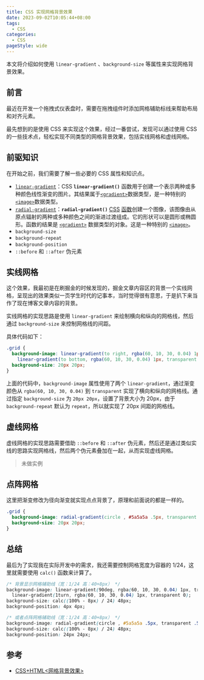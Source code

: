 ```yaml
---
title: CSS 实现网格背景效果
date: 2023-09-02T10:05:44+08:00
tags:
  - CSS
categories:
  - CSS
pageStyle: wide
---
```


本文将介绍如何使用 `linear-gradient` 、`background-size` 等属性来实现网格背景效果。

## 前言

最近在开发一个拖拽式仪表盘时，需要在拖拽组件时添加网格辅助标线来帮助布局和对齐元素。

最先想到的是使用 CSS 来实现这个效果，经过一番尝试，发现可以通过使用 CSS 的一些技术点，轻松实现不同类型的网格背景效果，包括实线网格和虚线网格。

## 前驱知识

在开始之前，我们需要了解一些必要的 CSS 属性和知识点。

- [`linear-gradient`](https://developer.mozilla.org/zh-CN/docs/Web/CSS/gradient/linear-gradient)：CSS **`linear-gradient()`** 函数用于创建一个表示两种或多种颜色线性渐变的图片。其结果属于[`<gradient>`](https://developer.mozilla.org/zh-CN/docs/Web/CSS/gradient)数据类型，是一种特别的[`<image>`](https://developer.mozilla.org/zh-CN/docs/Web/CSS/image)数据类型。
- [`radial-gradient`](https://developer.mozilla.org/zh-CN/docs/Web/CSS/gradient/radial-gradient)：**`radial-gradient()`** [CSS](https://developer.mozilla.org/zh-CN/docs/Web/CSS) [函数](https://developer.mozilla.org/zh-CN/docs/Web/CSS/CSS_Functions)创建一个图像，该图像由从原点辐射的两种或多种颜色之间的渐进过渡组成。它的形状可以是圆形或椭圆形。函数的结果是 [`<gradient>`](https://developer.mozilla.org/zh-CN/docs/Web/CSS/gradient) 数据类型的对象。这是一种特别的 [`<image>`](https://developer.mozilla.org/zh-CN/docs/Web/CSS/image)。
- `background-size`
- `background-repeat`
- `background-position`
- `::before` 和 `::after` 伪元素

## 实线网格

这个效果，我最初是在刷掘金的时候发现的，掘金文章内容区的背景一个实线网格，呈现出的效果类似一页学生时代的记事本，当时觉得很有意思，于是扒下来当作了现在博客文章内容的背景。

实线网格的实现思路是使用 `linear-gradient` 来绘制横向和纵向的网格线，然后通过 `background-size` 来控制网格线的间距。

具体代码如下：

```css
.grid {
  background-image: linear-gradient(to right, rgba(60, 10, 30, 0.04) 1px, transparent 0),
    linear-gradient(to bottom, rgba(60, 10, 30, 0.04) 1px, transparent 0);
  background-size: 20px 20px;
}
```

上面的代码中，`background-image` 属性使用了两个 `linear-gradient`，通过渐变颜色从 `rgba(60, 10, 30, 0.04)` 到 `transparent` 实现了横向和纵向的网格线。通过指定 `background-size` 为 `20px 20px`，设置了背景大小为 20px，由于 `background-repeat` 默认为 `repeat`，所以就实现了 20px 间距的网格线。

## 虚线网格

虚线网格的实现思路需要借助 `::before` 和 `::after` 伪元素，然后还是通过类似实线的思路实现网格线，然后两个伪元素叠加在一起，从而实现虚线网格。

> 未做实例

## 点阵网格

这里把渐变修改为径向渐变就实现点点背景了，原理和前面说的都是一样的。

```css
.grid {
  background-image: radial-gradient(circle , #5a5a5a .5px, transparent .5px);
  background-size: 20px 20px;
}
```

## 总结

最后为了实现我在实际开发中的需求，我还需要控制网格宽度为容器的 1/24，这里就需要使用 `calc()` 函数来计算了。

```css
/* 背景显示网格辅助线（宽：1/24 高：40+8px） */
background-image: linear-gradient(90deg, rgba(60, 10, 30, 0.04) 1px, transparent 0),
  linear-gradient(1turn, rgba(60, 10, 30, 0.04) 1px, transparent 0);
background-size: calc((100% - 8px) / 24) 48px;
background-position: 4px 4px;
```

```css
/* 或者点阵网格辅助线（宽：1/24 高：40+8px） */
background-image: radial-gradient(circle , #5a5a5a .5px, transparent .5px);
background-size: calc((100% - 8px) / 24) 48px;
background-position: 24px 24px;
```

## 参考

- [CSS+HTML<网格背景效果>](https://zhuanlan.zhihu.com/p/345973110)
